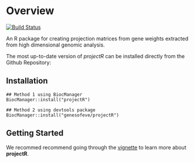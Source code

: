 # Overview

[![Build Status](https://travis-ci.org/genesofeve/projectR.svg?branch=master)](https://travis-ci.org/genesofeve/projectR)

An R package for creating projection matrices from gene weights extracted from
high dimensional genomic analysis.

The most up-to-date version of *projectR* can be installed directly from the
Github Repository:

## Installation
```
## Method 1 using BiocManager
BiocManager::install("projectR")

## Method 2 using devtools package
BiocManager::install("genesofeve/projectR")
```
## Getting Started
We recommed recommend going through the [vignette](https://github.com/genesofeve/projectR/blob/master/vignettes/projectR.pdf) to learn more about **projectR**.
